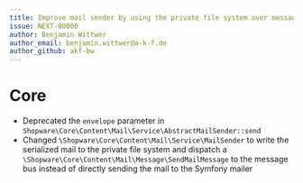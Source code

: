 ```yaml
---
title: Improve mail sender by using the private file system over message queue
issue: NEXT-00000
author: Benjamin Wittwer
author_email: benjamin.wittwer@a-k-f.de
author_github: akf-bw
---
```

# Core
* Deprecated the `envelope` parameter in `Shopware\Core\Content\Mail\Service\AbstractMailSender::send`
* Changed `\Shopware\Core\Content\Mail\Service\MailSender` to write the serialized mail to the private file system and dispatch a `\Shopware\Core\Content\Mail\Message\SendMailMessage` to the message bus instead of directly sending the mail to the Symfony mailer
